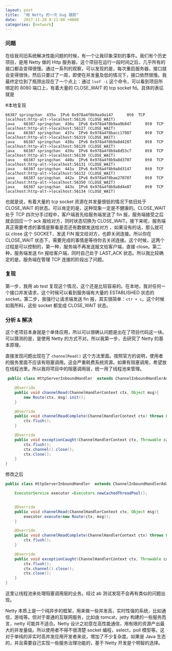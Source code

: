 ```yaml
---
layout: post
title:  "用 Netty 的一次 bug 跟踪"
date:   2017-11-20 0:21:00 +0800
categories: [network]
---
```


### 问题
在给我司旧系统解决性能问题的时候，有一个让我印象深刻的事件。我们有个历史项目，是用 Netty 做的 Http 服务器，这个项目在运行一段时间之后，几乎所有的接口都会变得很慢。通过一系列的观察，可以发现的是，每次重启服务器，接口就会变得很快，然后只要过了一周，即使在并发量及低的情况下，接口依然很慢。我最终定位到了瓶颈出现在了一个点上：通过 `lsof -i` 这个命令，可以看到项目所绑定的 8080 端口上，有着大量的 CLOSE_WAIT 的 tcp socket fd。具体的表征就是

#本地复现
```shell
66387 springchan  435u  IPv6 0x978a4f8b9aa9a147      0t0  TCP localhost:http-alt->localhost:56126 (CLOSE_WAIT)
java    66387 springchan  436u  IPv6 0x978a4f8b9aa9b847      0t0  TCP localhost:http-alt->localhost:56127 (CLOSE_WAIT)
java    66387 springchan  437u  IPv6 0x978a4f8bacc17987      0t0  TCP localhost:http-alt->localhost:56319 (CLOSE_WAIT)
java    66387 springchan  438u  IPv6 0x978a4f8b9a8d4287      0t0  TCP localhost:http-alt->localhost:56129 (CLOSE_WAIT)
java    66387 springchan  439u  IPv6 0x978a4f8b9a8d53c7      0t0  TCP localhost:http-alt->localhost:56130 (CLOSE_WAIT)
java    66387 springchan  440u  IPv6 0x978a4f8b9a8d3707      0t0  TCP localhost:http-alt->localhost:56131 (CLOSE_WAIT)
java    66387 springchan  441u  IPv6 0x978a4f8b9a8d3147      0t0  TCP localhost:http-alt->localhost:56132 (CLOSE_WAIT)
java    66387 springchan  442u  IPv6 0x978a4f8bae270707      0t0  TCP localhost:http-alt->localhost:56350 (CLOSE_WAIT)
java    66387 springchan  443u  IPv6 0x978a4f8b9a8d4e07      0t0  TCP localhost:http-alt->localhost:56134 (CLOSE_WAIT)
```

也就是说，有着大量的 tcp socket 资源在并发量很低的情况下依旧处于 CLOSE_WAIT 的状态。可以肯定的是，这种现象一定是不健康的。CLOSE_WAIT 处于 TCP 四次分手过程中，客户端首先给服务端发送了 fin 报，服务端接受之后就会回应一个 ack 报给对方，同时状态切换为 CLOSE_WAIT。接下来呢，服务端真正需要考虑的事情是察看是否还有数据发送给对方 ，如果没有的话，那么就可以 close 这个 SOCKET，发送 FIN 报文给对方，也即关闭连接。所以你在 CLOSE_WAIT 状态下，需要完成的事情是等待你去关闭连接。这个时候，这两个过程是可以控制的，第一种，服务端不再发送报文给客户端，直接 close。第二种，服务端发送 fin 报给客户端，同时自己处于 LAST_ACK 状态。所以我比较确定的是，服务端在管理 TCP 连接的阶段出了问题。

### 复现
第一步，我用 ab test 复现这个情况，这个还是比较容易的。在本地，我对任何一个接口并发请求，这个时候可以看到服务端有大量的 ESTABLISHED 状态的 socket。第二步，我强行让请求端发送 fin 报，其实很简单：`ctr + c`。这个时候如我所料，这些 socket 都变成 CLOSE_WAIT 状态。

### 分析 & 解决
这个老项目本身就是个单体应用，所以可以很确认问题是出在了项目代码这一块。可以猜测的是，是使用 Netty 的方式不对。所以我第一步，去研究了 Netty 的基本原理。

直接发现问题出现在了 `channelRead()` 这个方法里面。按照官方的说明，使用者的服务里面不应该有阻塞调用。这会严重耗费系统资源。如果有阻塞调用，希望放在线程池里。所以我将项目中的阻塞调用层，统一用了线程池来管理。

```java
 public class HttpServerInboundHandler  extends ChannelInboundHandlerAdapter{

    @Override
    public void channelRead(ChannelHandlerContext ctx, Object msg){
        new Route(ctx, msg).init();
    }

    @Override
    public void channelReadComplete(ChannelHandlerContext ctx) throws Exception {
        ctx.flush();
    }

    @Override
    public void exceptionCaught(ChannelHandlerContext ctx, Throwable cause) {
    	ctx.flush();
        ctx.channel().close();
        ctx.close();
    }
}
```

修改之后

```java
public class HttpServerInboundHandler  extends ChannelInboundHandlerAdapter{

    ExecutorService executor =Executors.newCachedThreadPool();


    @Override
    public void channelRead(ChannelHandlerContext ctx, Object msg){
        executor.execute(new Route(ctx, msg));
    }

    @Override
    public void channelReadComplete(ChannelHandlerContext ctx) throws Exception {
        ctx.flush();
    }

    @Override
    public void exceptionCaught(ChannelHandlerContext ctx, Throwable cause) {
    	ctx.flush();
        ctx.channel().close();
        ctx.close();
    }
}
```
这里让线程池来处理阻塞调用层的业务。经过 ab 测试发现不会再有类似的问题出现。

Netty 本质上是一个纯异步的框架，用来做一些并发高，实时性强的系统，比如通信，游戏等。但对于普通的互联网服务，比如由 tomcat，jetty 构建的一些服务而言，netty 可能并不适合。Netty 设计之初意在高性能通信，用有限的资源产出最大的并发量级。所以使用者不得不很清楚 socket 编程，select，poll 模型等。这对于单纯的非实时高并发应用开发者来说，增加了不少复杂度。如果是 Java 生态的，并且需要自己实现一些服务治理功能的，基于 Netty 开发是个明智的选择。

